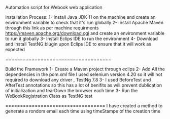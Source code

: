 Automation script for Webook web application

Installation Process:
1- Install Java JDK 11 on the machine and create an environment variable to check that it's run globally 
2- Install Apache Maven through this link as per machine requirments https://maven.apache.org/download.cgi and create an environment variable to run it globally 
3- Install Eclips IDE to run the environment
4- Download and install TestNG blugin upon Eclips IDE to ensure that it will work as expected 

====================================

Build the Framework
1- Create a Maven project through eclips
2- Add All the dependencies in the pom.xml file 
   I used selenium version 4.20 so it will not required to download any driver , TestNg 7.8 
3- I used BeforeTest and AfterTest annotations so this has a lot of benifits as will prevent dublication of initialization and tearDown the browser each time
3- Run the WeBookRegistration Class as TestNG test

==================================
 I have created a method to generate a rondom email each time using timeStampe of the creation time
 
